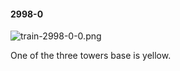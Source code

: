 #### 2998-0
![train-2998-0-0.png](https://github.com/lil-lab/nlvr/raw/master/nlvr/train/images/29/train-2998-0-0.png "train-2998-0-0.png")

One of the three towers base is yellow.